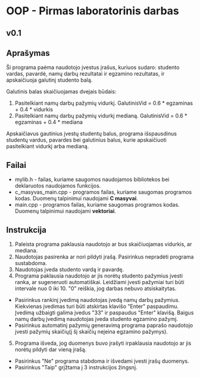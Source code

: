 # OOP - Pirmas laboratorinis darbas
## v0.1


## Aprašymas

Ši programa paėma naudotojo įvestus įrašus, kuriuos sudaro: studento vardas, pavardė, namų darbų rezultatai ir egzamino rezultatas, ir apskaičiuoja galutinį studento balą.

Galutinis balas skaičiuojamas dvejais būdais:
1. Pasitelkiant namų darbų pažymių vidurkį.
  GalutinisVid = 0.6 * egzaminas + 0.4 * vidurkis
2. Pasitelkiant namų darbų pažymių vidurkį medianą.
  GalutinisVid = 0.6 * egzaminas + 0.4 * mediana 

Apskaičiavus gautinius įvestų studentų balus, programa išspausdinus studentų vardus, pavardes bei galutinius balus, kurie apskaičiuoti pasitelkiant vidurkį arba medianą.


## Failai

 - mylib.h - failas, kuriame saugomos naudojamos bibliotekos bei deklaruotos naudojamos funkcijos.
 - c_masyvas_main.cpp - programos failas, kuriame saugomas programos kodas. Duomenų talpinimui naudojami **C masyvai**.
 - main.cpp - programos failas, kuriame saugomas programos kodas. Duomenų talpinimui naudojami **vektoriai**.


## Instrukcija

1. Paleista programa paklausia naudotojo ar bus skaičiuojamas vidurkis, ar mediana.
2. Naudotojas pasirenka ar nori pildyti įrašą. Pasirinkus nepradėti programa sustabdoma.
3. Naudotojas įveda studento vardą ir pavardę.
4. Programa paklausia naudotojo ar jis norėtų studento pažymius įvesti ranka, ar sugeneruoti automatiškai. Leidžiami įvesti pažymiai turi būti intervale nuo 0 iki 10. "0" reiškia, jog darbas nebuvo atsiskaitytas.
  - Pasirinkus rankinį įvedimą naudotojas įvedą namų darbų pažymius. Kiekvienas įvedimas turi būti atskirtas klavišo "Enter" paspaudimu. Įvedimą užbaigti galima įvedus "33" ir paspaudus "Enter" klavišą. Baigus namų darbų įvedimą naudotojas įveda studento egzamino pažymį.
  - Pasirinkus automatinį pažymių generavimą programa paprašo naudotojo įvesti pažymių skaičių(į šį skaičių neįeina egzamino pažymys).
5. Programa išveda, jog duomenys buvo įrašyti irpaklausia naudotojo ar jis norėtų pildyti dar vieną įrašą.
  - Pasirinkus "Ne" programa stabdoma ir išvedami įvesti įrašų duomenys.
  - Pasirinkus "Taip" grįžtama į 3 instrukcijos žingsnį.
